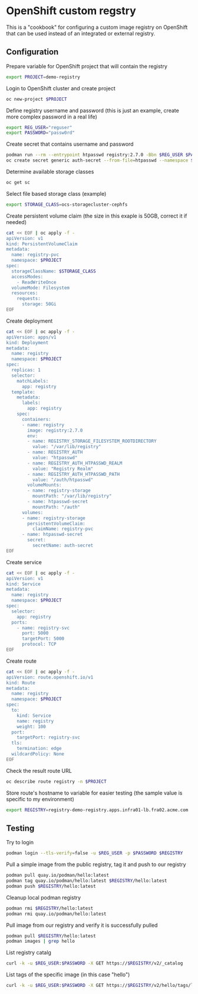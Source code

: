 # OpenShift custom regstry

This is a "cookbook" for configuring a custom image registry on OpenShift that can be used instead of an integrated or external registry.

## Configuration

Prepare variable for OpenShift project that will contain the registry
```sh
export PROJECT=demo-registry
```

Login to OpenShift cluster and create project
```sh
oc new-project $PROJECT
```

Define registry username and password (this is just an example, create more complex password in a real life)
```sh
export REG_USER="reguser"
export PASSWORD="passw0rd"
```

Create secret that contains username and password
```sh
podman run --rm --entrypoint htpasswd registry:2.7.0 -Bbn $REG_USER $PASSWORD > htpasswd
oc create secret generic auth-secret --from-file=htpasswd --namespace $PROJECT
```

Determine available storage classes
```sh
oc get sc
```

Select file based storage class (example)
```sh
export STORAGE_CLASS=ocs-storagecluster-cephfs
```

Create persistent volume claim (the size in this exaple is 50GB, correct it if needed)
```sh
cat << EOF | oc apply -f -
apiVersion: v1
kind: PersistentVolumeClaim
metadata:
  name: registry-pvc
  namespace: $PROJECT
spec:
  storageClassName: $STORAGE_CLASS
  accessModes:
    - ReadWriteOnce
  volumeMode: Filesystem
  resources:
    requests:
      storage: 50Gi
EOF
```

Create deployment
```sh
cat << EOF | oc apply -f -
apiVersion: apps/v1
kind: Deployment
metadata:
  name: registry
  namespace: $PROJECT
spec:
  replicas: 1
  selector:
    matchLabels:
      app: registry
  template:
    metadata:
      labels:
        app: registry
    spec:
      containers:
      - name: registry
        image: registry:2.7.0
        env:
        - name: REGISTRY_STORAGE_FILESYSTEM_ROOTDIRECTORY
          value: "/var/lib/registry"
        - name: REGISTRY_AUTH 
          value: "htpasswd"
        - name: REGISTRY_AUTH_HTPASSWD_REALM
          value: "Registry Realm"
        - name: REGISTRY_AUTH_HTPASSWD_PATH
          value: "/auth/htpasswd"
        volumeMounts:
        - name: registry-storage
          mountPath: "/var/lib/registry"
        - name: htpasswd-secret
          mountPath: "/auth"  
      volumes:
      - name: registry-storage
        persistentVolumeClaim:
          claimName: registry-pvc
      - name: htpasswd-secret
        secret: 
          secretName: auth-secret
EOF
```

Create service
```sh
cat << EOF | oc apply -f -
apiVersion: v1
kind: Service
metadata:
  name: registry
  namespace: $PROJECT
spec:
  selector:
    app: registry
  ports:
    - name: registry-svc
      port: 5000
      targetPort: 5000
      protocol: TCP
EOF
```

Create route
```sh
cat << EOF | oc apply -f -
apiVersion: route.openshift.io/v1
kind: Route
metadata:
  name: registry
  namespace: $PROJECT
spec:
  to:
    kind: Service
    name: registry
    weight: 100
  port:
    targetPort: registry-svc
  tls:
    termination: edge
  wildcardPolicy: None
EOF
```

Check the result route URL
```sh
oc describe route registry -n $PROJECT
```

Store route's hostname to variable for easier testing (the sample value is specific to my environment)
```sh
export REGISTRY=registry-demo-registry.apps.infra01-lb.fra02.acme.com
```

## Testing

Try to login
```sh
podman login --tls-verify=false -u $REG_USER -p $PASSWORD $REGISTRY
```

Pull a simple image from the public registry, tag it and push to our registry
```sh
podman pull quay.io/podman/hello:latest
podman tag quay.io/podman/hello:latest $REGISTRY/hello:latest
podman push $REGISTRY/hello:latest
```

Cleanup local podman registry
```sh
podman rmi $REGISTRY/hello:latest
podman rmi quay.io/podman/hello:latest
```

Pull image from our registry and verify it is successfully pulled
```sh
podman pull $REGISTRY/hello:latest
podman images | grep hello
```

List registry catalg
```sh
curl -k -u $REG_USER:$PASSWORD -X GET https://$REGISTRY/v2/_catalog
```

List tags of the specific image (in this case "hello")
```sh
curl -k -u $REG_USER:$PASSWORD -X GET https://$REGISTRY/v2/hello/tags/list
```
